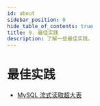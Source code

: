 ```yaml
---
id: about
sidebar_position: 0
hide_table_of_contents: true
title: 9. 最佳实践
description: 了解一些最佳实践。
---
```


# 最佳实践

- [MySQL 流式读取超大表](./mysql_stream_read)
